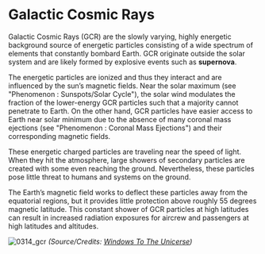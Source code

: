 # Galactic Cosmic Rays

Galactic Cosmic Rays (GCR) are the slowly varying, highly energetic background source of energetic particles consisting of a wide spectrum of elements that constantly bombard Earth. GCR originate outside the solar system and are likely formed by explosive events such as **supernova**.

The energetic particles are ionized and thus they interact and are influenced by the sun’s magnetic fields. Near the solar maximum (see "Phenomenon : Sunspots/Solar Cycle"), the solar wind modulates the fraction of the lower-energy GCR particles such that a majority cannot penetrate to Earth. On the other hand, GCR particles have easier access to Earth near solar minimum due to the absence of many coronal mass ejections (see "Phenomenon : Coronal Mass Ejections") and their corresponding magnetic fields.

These energetic charged particles are traveling near the speed of light. When they hit the atmosphere, large showers of secondary particles are created with some even reaching the ground. Nevertheless, these particles pose little threat to humans and systems on the ground. 

The Earth’s magnetic field works to deflect these particles away from the equatorial regions, but it provides little protection above roughly 55 degrees magnetic latitude. This constant shower of GCR particles at high latitudes can result in increased radiation exposures for aircrew and passengers at high latitudes and altitudes.

![0314_gcr](./static/0314_gcr.png)
*(Source/Credits: [Windows To The Unicerse](https://www.windows2universe.org/))*